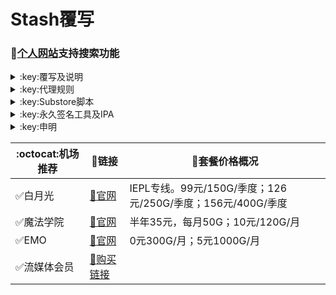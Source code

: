# Stash覆写
### 🔔[个人网站](https://yfamily.vercel.app)支持搜索功能
<details>
   <summary>:key:覆写及说明</summary>    
   
|:octocat:覆写|:link:链接|:pushpin:说明|
|--|--|--|
|:white_check_mark:去广告|[:link:链接地址](https://yfamily.vercel.app/stoverride/startingad.stoverride)|去广告
|:white_check_mark:去广告mix|[:link:链接地址](https://yfamily.vercel.app/stoverride/adultra.stoverride)|去广告mix
|:white_check_mark:去广告mix+|[:link:链接地址](https://yfamily.vercel.app/stoverride/adultraplus.stoverride)|去广告mix+
|:white_check_mark:accuweather解锁|[:link:链接地址](https://yfamily.vercel.app/stoverride/accu.stoverride)|天气app
|:white_check_mark:alarmy|[:link:链接地址](https://yfamily.vercel.app/stoverride/alarmy.stoverride)|使命闹钟
|:white_check_mark:aloha|[:link:链接地址](https://yfamily.vercel.app/stoverride/aloha.stoverride)|VPN隐私浏览器
|:white_check_mark:爱美剧|[:link:链接地址](https://yfamily.vercel.app/stoverride/amj.stoverride)|影视app 去广告+解锁部分会员功能
|:white_check_mark:Background Eraser|[:link:链接地址](https://yfamily.vercel.app/stoverride/aosoft.stoverride)|抠图app
|:white_check_mark:appraven|[:link:链接地址](https://yfamily.vercel.app/stoverride/appraven.stoverride)|应用市场
|:white_check_mark:audiomack|[:link:链接地址](https://yfamily.vercel.app/stoverride/audiomack.stoverride)|音乐相关app
|:white_check_mark:b612相机|[:link:链接地址](https://yfamily.vercel.app/stoverride/b612.stoverride)|相机编辑app
|:white_check_mark:百度云倍速|[:link:链接地址](https://yfamily.vercel.app/stoverride/baiducloud.stoverride)|百度云倍率播放
|:white_check_mark:白描|[:link:链接地址](https://yfamily.vercel.app/stoverride/baimiao.stoverride)|OCR扫描app
|:white_check_mark:bazaart|[:link:链接地址](https://yfamily.vercel.app/stoverride/bazaart.stoverride)|照片编辑
|:white_check_mark:布丁锁屏|[:link:链接地址](https://yfamily.vercel.app/stoverride/bdsp.stoverride)|桌面美化类
|:white_check_mark:bedtime fan|[:link:链接地址](https://yfamily.vercel.app/stoverride/bedtime-fan.stoverride)|助眠app
|:white_check_mark:bilibili HD|[:link:链接地址](https://yfamily.vercel.app/stoverride/bili.stoverride)|哔哩高清解锁
|:white_check_mark:bilibili NoAD|[:link:链接地址](https://yfamily.vercel.app/stoverride/biliad.stoverride)|bilibili去广告
|:white_check_mark:波点音乐|[:link:链接地址](https://yfamily.vercel.app/stoverride/Bodian.stoverride)|波点音乐去广告
|:white_check_mark:BOOM|[:link:链接地址](https://yfamily.vercel.app/stoverride/boom.stoverride)|音乐均衡器
|:white_check_mark:boxjs|[:link:链接地址](https://yfamily.vercel.app/stoverride/boxjs.stoverride)|含签到脚本
|:white_check_mark:财新文章解锁|[:link:链接地址](https://yfamily.vercel.app/stoverride/caixin.stoverride)|财新会员
|:white_check_mark:彩云天气|[:link:链接地址](https://yfamily.vercel.app/stoverride/caiyun.stoverride)|彩云天气SVIP
|:white_check_mark:计算器HD|[:link:链接地址](https://yfamily.vercel.app/stoverride/calculator.stoverride)|计算器HD会员
|:white_check_mark:扫描全能王|[:link:链接地址](https://yfamily.vercel.app/stoverride/camscanner.stoverride)|扫描全能王会员
|:white_check_mark:克拉壁纸|[:link:链接地址](https://yfamily.vercel.app/stoverride/clarity.stoverride)|桌面美化类
|:white_check_mark:colorwidgets|[:link:链接地址](https://yfamily.vercel.app/stoverride/colorwidgets.stoverride)|桌面小组件
|:white_check_mark:dailyyoga|[:link:链接地址](https://yfamily.vercel.app/stoverride/dailyyoga.stoverride)|每日瑜伽
|:white_check_mark:大蓝鲸|[:link:链接地址](https://yfamily.vercel.app/stoverride/dalanjing.stoverride)|视听互动
|:white_check_mark:darkroom|[:link:链接地址](https://yfamily.vercel.app/stoverride/darkroom.stoverride)|照片编辑
|:white_check_mark:读书笔记|[:link:链接地址](https://yfamily.vercel.app/stoverride/dsbj.stoverride)|笔记类
|:white_check_mark:第一弹|[:link:链接地址](https://yfamily.vercel.app/stoverride/dyd.stoverride)|二次元游戏综合社区
|:white_check_mark:儿哥点点|[:link:链接地址](https://yfamily.vercel.app/stoverride/egdd.stoverride)|幼儿类
|:white_check_mark:ellabook|[:link:链接地址](https://yfamily.vercel.app/stoverride/ellabook.stoverride)|幼儿类
|:white_check_mark:emby|[:link:链接地址](https://yfamily.vercel.app/stoverride/emby.stoverride)|Emby解锁
|:white_check_mark:emmo|[:link:链接地址](https://yfamily.vercel.app/stoverride/emmo.stoverride)|笔记类
|:white_check_mark:fabulous|[:link:链接地址](https://yfamily.vercel.app/stoverride/fabulous.stoverride)|健康类
|:white_check_mark:番茄小说|[:link:链接地址](https://yfamily.vercel.app/stoverride/fanqie.stoverride)|番茄小说去广告
|:white_check_mark:fantastical|[:link:链接地址](https://yfamily.vercel.app/stoverride/fantastical.stoverride)|日历类
|:white_check_mark:fimo|[:link:链接地址](https://yfamily.vercel.app/stoverride/fimo.stoverride)|相机类
|:white_check_mark:ft中文网|[:link:链接地址](https://yfamily.vercel.app/stoverride/ft.stoverride)|财经类
|:white_check_mark:grammarly|[:link:链接地址](https://yfamily.vercel.app/stoverride/grammarly.stoverride)|外语类
|:white_check_mark:grow|[:link:链接地址](https://yfamily.vercel.app/stoverride/grow.stoverride)|健康类
|:white_check_mark:烘焙小屋|[:link:链接地址](https://yfamily.vercel.app/stoverride/hbxw.stoverride)|食谱类
|:white_check_mark:京东历史价格|[:link:链接地址](https://yfamily.vercel.app/stoverride/HistoryPrice.stoverride)|展开商品名查看历史价格
|:white_check_mark:海豚记账本|[:link:链接地址](https://yfamily.vercel.app/stoverride/htjzb.stoverride)|账目类
|:white_check_mark:hyperweb|[:link:链接地址](https://yfamily.vercel.app/stoverride/hyperweb.stoverride)|多合一浏览器扩展
|:white_check_mark:ilovepdf|[:link:链接地址](https://yfamily.vercel.app/stoverride/ilovepdf.stoverride)|PDF编辑
|:white_check_mark:imuseum|[:link:链接地址](https://yfamily.vercel.app/stoverride/imuseum.stoverride)|艺术类
|:white_check_mark:invideo|[:link:链接地址](https://yfamily.vercel.app/stoverride/invideo.stoverride)|视频编辑
|:white_check_mark:jibjab|[:link:链接地址](https://yfamily.vercel.app/stoverride/jibjab.stoverride)|图片恶搞
|:white_check_mark:句读|[:link:链接地址](https://yfamily.vercel.app/stoverride/judou.stoverride)|文学类
|:white_check_mark:kika|[:link:链接地址](https://yfamily.vercel.app/stoverride/kika.stoverride)|输入法
|:white_check_mark:酷我音乐|[:link:链接地址](https://yfamily.vercel.app/stoverride/kuwo-unlock.stoverride)|酷我音乐解锁
|:white_check_mark:lightroom|[:link:链接地址](https://yfamily.vercel.app/stoverride/lightroom.stoverride)|照片编辑
|:white_check_mark:流利说·阅读|[:link:链接地址](https://yfamily.vercel.app/stoverride/lls.stoverride)|外语类
|:white_check_mark:螺蛳大语文|[:link:链接地址](https://yfamily.vercel.app/stoverride/lsdyw.stoverride)|学习类
|:white_check_mark:免耽漫画|[:link:链接地址](https://yfamily.vercel.app/stoverride/mdmanhua.stoverride)|漫画类
|:white_check_mark:美篇|[:link:链接地址](https://yfamily.vercel.app/stoverride/meipian.stoverride)|交友类
|:white_check_mark:meistertask|[:link:链接地址](https://yfamily.vercel.app/stoverride/meistertask.stoverride)|任务管理
|:white_check_mark:美图秀秀|[:link:链接地址](https://yfamily.vercel.app/stoverride/meituxx.stoverride)|美图秀秀解锁会员
|:white_check_mark:漫画台|[:link:链接地址](https://yfamily.vercel.app/stoverride/mht.stoverride)|小程序解锁
|:white_check_mark:mix-camera|[:link:链接地址](https://yfamily.vercel.app/stoverride/mix-camera.stoverride)|相机类
|:white_check_mark:马卡龙玩图|[:link:链接地址](https://yfamily.vercel.app/stoverride/mklwt.stoverride)|照片编辑
|:white_check_mark:mojo|[:link:链接地址](https://yfamily.vercel.app/stoverride/mojo.stoverride)|创意模板
|:white_check_mark:molycam|[:link:链接地址](https://yfamily.vercel.app/stoverride/molycam.stoverride)|相机类
|:white_check_mark:musixmatch|[:link:链接地址](https://yfamily.vercel.app/stoverride/musixmatch.stoverride)|音乐类
|:white_check_mark:myfitnesspal|[:link:链接地址](https://yfamily.vercel.app/stoverride/myfitnesspal.stoverride)|健康类
|:white_check_mark:myplate|[:link:链接地址](https://yfamily.vercel.app/stoverride/myplate.stoverride)|健康类
|:white_check_mark:netflix_rating|[:link:链接地址](https://yfamily.vercel.app/stoverride/netflix_rating.stoverride)|奈飞显示豆瓣评分
|:white_check_mark:nicegram|[:link:链接地址](https://yfamily.vercel.app/stoverride/nicegram.stoverride)|nicegram会员解锁
|:white_check_mark:notability|[:link:链接地址](https://yfamily.vercel.app/stoverride/notability.stoverride)|笔记类
|:white_check_mark:Now冥想|[:link:链接地址](https://yfamily.vercel.app/stoverride/now.stoverride)|助眠app
|:white_check_mark:奶由壁纸|[:link:链接地址](https://yfamily.vercel.app/stoverride/nybz.stoverride)|桌面美化类
|:white_check_mark:oldroll|[:link:链接地址](https://yfamily.vercel.app/stoverride/oldroll.stoverride)|相机类
|:white_check_mark:peak|[:link:链接地址](https://yfamily.vercel.app/stoverride/peak.stoverride)|益智类
|:white_check_mark:配音秀|[:link:链接地址](https://yfamily.vercel.app/stoverride/peiyinxiu.stoverride)|配音
|:white_check_mark:photomath|[:link:链接地址](https://yfamily.vercel.app/stoverride/photomath.stoverride)|学习类
|:white_check_mark:photoshop Express|[:link:链接地址](https://yfamily.vercel.app/stoverride/photoshop.stoverride)|PS
|:white_check_mark:piccollage|[:link:链接地址](https://yfamily.vercel.app/stoverride/piccollage.stoverride)|照片编辑
|:white_check_mark:picsart|[:link:链接地址](https://yfamily.vercel.app/stoverride/picsart.stoverride)|照片编辑
|:white_check_mark:pillow|[:link:链接地址](https://yfamily.vercel.app/stoverride/pillow.stoverride)|健康类
|:white_check_mark:pixelcut|[:link:链接地址](https://yfamily.vercel.app/stoverride/pixelcut.stoverride)|照片编辑
|:white_check_mark:pocket lists|[:link:链接地址](https://yfamily.vercel.app/stoverride/pocketlists.stoverride)|口袋清单
|:white_check_mark:polarr|[:link:链接地址](https://yfamily.vercel.app/stoverride/polarr.stoverride)|照片编辑
|:white_check_mark:皮皮虾|[:link:链接地址](https://yfamily.vercel.app/stoverride/ppx.stoverride)|皮皮虾去广告
|:white_check_mark:起伏|[:link:链接地址](https://yfamily.vercel.app/stoverride/qifu.stoverride)|助眠app
|:white_check_mark:七猫小说|[:link:链接地址](https://yfamily.vercel.app/stoverride/qmxs.stoverride)|七猫小说解锁
|:white_check_mark:多重搜索|[:link:链接地址](https://yfamily.vercel.app/stoverride/multisearch.stoverride)|使用方法见模块说明
|:white_check_mark:人人视频|[:link:链接地址](https://yfamily.vercel.app/stoverride/rrsp.stoverride)|人人视频/多多视频去广告
|:white_check_mark:时光手账|[:link:链接地址](https://yfamily.vercel.app/stoverride/sgsz.stoverride)|笔记类
|:white_check_mark:shadowlinkVPN|[:link:链接地址](https://yfamily.vercel.app/stoverride/shadowlinkVPN.stoverride)|解锁VIP节点
|:white_check_mark:smallpdf|[:link:链接地址](https://yfamily.vercel.app/stoverride/smallpdf.stoverride)|PDF编辑
|:white_check_mark:石墨文档|[:link:链接地址](https://yfamily.vercel.app/stoverride/smwd.stoverride)|石墨文档解锁
|:white_check_mark:少年得到|[:link:链接地址](https://yfamily.vercel.app/stoverride/sndd.stoverride)|少年得到解锁
|:white_check_mark:soundcloud|[:link:链接地址](https://yfamily.vercel.app/stoverride/soundcloud.stoverride)|解锁soundcloud Go+
|:white_check_mark:spotify|[:link:链接地址](https://yfamily.vercel.app/stoverride/spotifyVIP.stoverride)|spotify 部分解锁 不能设置超高音质
|:white_check_mark:去开屏广告|[:link:链接地址](https://yfamily.vercel.app/stoverride/startingad.stoverride)|去开屏广告
|:white_check_mark:substore|[:link:链接地址](https://yfamily.vercel.app/stoverride/substore.stoverride)|订阅节点过滤/整合/修改/同步
|:white_check_mark:symbolab|[:link:链接地址](https://yfamily.vercel.app/stoverride/symbolab.stoverride)|数学解答
|:white_check_mark:tangerine|[:link:链接地址](https://yfamily.vercel.app/stoverride/tangerine.stoverride)|银行类
|:white_check_mark:tenpercent|[:link:链接地址](https://yfamily.vercel.app/stoverride/tenpercent.stoverride)|健康类
|:white_check_mark:迅雷|[:link:链接地址](https://yfamily.vercel.app/stoverride/thunder.stoverride)|迅雷会员
|:white_check_mark:tok cam|[:link:链接地址](https://yfamily.vercel.app/stoverride/tokcam.stoverride)|相机类
|:white_check_mark:图图记账|[:link:链接地址](https://yfamily.vercel.app/stoverride/tutu.stoverride)|账目类
|:white_check_mark:vista看天下|[:link:链接地址](https://yfamily.vercel.app/stoverride/vista.stoverride)|vista看天下会员
|:white_check_mark:vsco|[:link:链接地址](https://yfamily.vercel.app/stoverride/vsco.stoverride)|照片编辑
|:white_check_mark:wallcraft|[:link:链接地址](https://yfamily.vercel.app/stoverride/wallcraft.stoverride)|桌面美化类
|:white_check_mark:豌豆清单|[:link:链接地址](https://yfamily.vercel.app/stoverride/wdqd.stoverride)|清单类
|:white_check_mark:微信公众号去广告|[:link:链接地址](https://yfamily.vercel.app/stoverride/wechatad.stoverride)|微信公众号去广告
|:white_check_mark:微博去广告|[:link:链接地址](https://yfamily.vercel.app/stoverride/weiboad.stoverride)|微博去广告
|:white_check_mark:workout for women|[:link:链接地址](https://yfamily.vercel.app/stoverride/wfw.stoverride)|健康类
|:white_check_mark:widgetsmith|[:link:链接地址](https://yfamily.vercel.app/stoverride/widgetsmith.stoverride)|小组件
|:white_check_mark:万能变声器|[:link:链接地址](https://yfamily.vercel.app/stoverride/wnbsq.stoverride)|万能变声器
|:white_check_mark:网易蜗牛读书|[:link:链接地址](https://yfamily.vercel.app/stoverride/wnds.stoverride)|蜗牛读书解锁
|:white_check_mark:WPS|[:link:链接地址](https://yfamily.vercel.app/stoverride/WPS.stoverride)|wps解锁会员
|:white_check_mark:西窗烛|[:link:链接地址](https://yfamily.vercel.app/stoverride/xcz.stoverride)|西窗烛解锁
|:white_check_mark:小影|[:link:链接地址](https://yfamily.vercel.app/stoverride/xiaoying.stoverride)|小影解锁
|:white_check_mark:香蕉视频|[:link:链接地址](https://yfamily.vercel.app/stoverride/xjsp.stoverride)|不知道
|:white_check_mark:xmind思维导图|[:link:链接地址](https://yfamily.vercel.app/stoverride/xmind.stoverride)|xmind思维导图解锁
|:white_check_mark:喜马拉雅去广告|[:link:链接地址](https://yfamily.vercel.app/stoverride/xmlyad.stoverride)|喜马拉雅去广告
|:white_check_mark:小习惯|[:link:链接地址](https://yfamily.vercel.app/stoverride/xxg.stoverride)|自律类
|:white_check_mark:新语听书|[:link:链接地址](https://yfamily.vercel.app/stoverride/xyts.stoverride)|阅读类
|:white_check_mark:有道云笔记|[:link:链接地址](https://yfamily.vercel.app/stoverride/ydybj.stoverride)|有道云笔记解锁
|:white_check_mark:亦飞GIF|[:link:链接地址](https://yfamily.vercel.app/stoverride/yifeigif.stoverride)|照片编辑
|:white_check_mark:一甜相机|[:link:链接地址](https://yfamily.vercel.app/stoverride/yitian.stoverride)|一甜相机解锁
|:white_check_mark:一言|[:link:链接地址](https://yfamily.vercel.app/stoverride/yiyan.stoverride)|一言解锁
|:white_check_mark:云听|[:link:链接地址](https://yfamily.vercel.app/stoverride/yunting.stoverride)|云听解锁
|:white_check_mark:语文趣配音|[:link:链接地址](https://yfamily.vercel.app/stoverride/ywqpy.stoverride)|配音类
|:white_check_mark:斑马海报|[:link:链接地址](https://yfamily.vercel.app/stoverride/zebra.stoverride)|设计类
|:white_check_mark:知乎去广告|[:link:链接地址](https://yfamily.vercel.app/stoverride/ZhihuBlock.stoverride)|知乎去广告
|:white_check_mark:知乎优化|[:link:链接地址](https://yfamily.vercel.app/stoverride/ZhihuOpt.stoverride)|知乎优化
|:white_check_mark:纸条|[:link:链接地址](https://yfamily.vercel.app/stoverride/zhitiao.stoverride)|作文素材
|:white_check_mark:指尖时光|[:link:链接地址](https://yfamily.vercel.app/stoverride/zjsg.stoverride)|日程管理
|:white_check_mark:知音漫客|[:link:链接地址](https://yfamily.vercel.app/stoverride/zymk.stoverride)|知音漫客解锁
|:white_check_mark:Spotify歌词翻译|[:link:链接地址](https://yfamily.vercel.app/stoverride/spotify_lyric.stoverride)|需申请百度翻译API 教程在模块内
|:white_check_mark:NFC门禁卡公交卡|[:link:链接地址](https://yfamily.vercel.app/stoverride/nfc.stoverride)|NFC功能类
|:white_check_mark:搜图神器|[:link:链接地址](https://yfamily.vercel.app/stoverride/stsq.stoverride)|解锁VIP功能
|:white_check_mark:彩云天气通知任务|[:link:链接地址](https://yfamily.vercel.app/stoverride/caiyun_cron.stoverride)|天气通知，需搭配BOXJS使用
|:white_check_mark:Calm解锁|[:link:链接地址](https://yfamily.vercel.app/stoverride/calm.stoverride)|健康类
|:white_check_mark:HTTPS抓包|[:link:链接地址](https://yfamily.vercel.app/stoverride/https.stoverride)|抓包工具
|:white_check_mark:SSA丝社|[:link:链接地址](https://yfamily.vercel.app/stoverride/ssa.stoverride)|不知道
|:white_check_mark:小小优趣|[:link:链接地址](https://yfamily.vercel.app/stoverride/xxyq.stoverride)|儿童类
|:white_check_mark:幻影相册|[:link:链接地址](https://yfamily.vercel.app/stoverride/hyxc.stoverride)|照片编辑
|:white_check_mark:精塾国学|[:link:链接地址](https://yfamily.vercel.app/stoverride/jsgx.stoverride)|学习类
|:white_check_mark:PrettyUp|[:link:链接地址](https://yfamily.vercel.app/stoverride/prettyup.stoverride)|视频美化
|:white_check_mark:微博lite去广告|[:link:链接地址](https://yfamily.vercel.app/stoverride/weibolitead.stoverride)|微博轻享版去广告
|:white_check_mark:BILI自动地区|[:link:链接地址](https://yfamily.vercel.app/stoverride/bili-region.stoverride)|bili自动地区
|:white_check_mark:CUBOX|[:link:链接地址](https://yfamily.vercel.app/stoverride/cubox.stoverride)|文件收集整理
|:white_check_mark:pandora|[:link:链接地址](https://yfamily.vercel.app/stoverride/pandora.stoverride)|订阅管理
|:white_check_mark:微信阅读积分兑换|[:link:链接地址](https://yfamily.vercel.app/stoverride/wechatread.stoverride)|请查阅脚本内教程
|:white_check_mark:来音智能陪练|[:link:链接地址](https://yfamily.vercel.app/stoverride/ly.stoverride)|音乐训练
|:white_check_mark:熊掌记|[:link:链接地址](https://yfamily.vercel.app/stoverride/xzj.stoverride)|笔记类
|:white_check_mark:如期|[:link:链接地址](https://yfamily.vercel.app/stoverride/rq.stoverride)|扫码
|:white_check_mark:CEO周课|[:link:链接地址](https://yfamily.vercel.app/stoverride/ceo.stoverride)|CEO周课
|:white_check_mark:Fileball|[:link:链接地址](https://yfamily.vercel.app/stoverride/fileball.stoverride)|文件管理
|:white_check_mark:1blocker|[:link:链接地址](https://yfamily.vercel.app/stoverride/1blocker.stoverride)|浏览器广告屏蔽
|:white_check_mark:AI换脸秀|[:link:链接地址](https://yfamily.vercel.app/stoverride/ai.stoverride)|换脸app
|:white_check_mark:proknockout|[:link:链接地址](https://yfamily.vercel.app/stoverride/proknockout.stoverride)|P图
|:white_check_mark:青柠海报|[:link:链接地址](https://yfamily.vercel.app/stoverride/qnhb.stoverride)|海报设计
|:white_check_mark:Faintv|[:link:链接地址](https://yfamily.vercel.app/stoverride/faintv.stoverride)|视频类
|:white_check_mark:微信听书|[:link:链接地址](https://yfamily.vercel.app/stoverride/wxts.stoverride)|听书
|:white_check_mark:人民日报去广告|[:link:链接地址](https://yfamily.vercel.app/stoverride/rmrb.stoverride)|人民日报
|:white_check_mark:爱企查|[:link:链接地址](https://yfamily.vercel.app/stoverride/aqc.stoverride)|爱企查
|:white_check_mark:微信读书免费卡解锁|[:link:链接地址](https://yfamily.vercel.app/stoverride/wxds.stoverride)|阅读类
|:white_check_mark:chic|[:link:链接地址](https://yfamily.vercel.app/stoverride/chic.stoverride)|相机类
|:white_check_mark:有道词典|[:link:链接地址](https://yfamily.vercel.app/stoverride/ydcd.stoverride)|翻译类
|:white_check_mark:一路听天下|[:link:链接地址](https://yfamily.vercel.app/stoverride/ylttx.stoverride)|一路听天下
|:white_check_mark:网速测试大师|[:link:链接地址](https://yfamily.vercel.app/stoverride/wscsds.stoverride)|测速
|:white_check_mark:网速管家|[:link:链接地址](https://yfamily.vercel.app/stoverride/wsgj.stoverride)|测速
|:white_check_mark:EFEKT美易|[:link:链接地址](https://yfamily.vercel.app/stoverride/efekt.stoverride)|视频特效
|:white_check_mark:WPS稻壳会员|[:link:链接地址](https://yfamily.vercel.app/stoverride/doc.stoverride)|文档编辑
|:white_check_mark:米克锁屏|[:link:链接地址](https://yfamily.vercel.app/stoverride/mksp.stoverride)|桌面美化
|:white_check_mark:阿布睡前故事|[:link:链接地址](https://yfamily.vercel.app/stoverride/absqgs.stoverride)|儿童类
|:white_check_mark:collart|[:link:链接地址](https://yfamily.vercel.app/stoverride/collart.stoverride)|照片编辑
|:white_check_mark:博商小麦|[:link:链接地址](https://yfamily.vercel.app/stoverride/bsxm.stoverride)|学习类
|:white_check_mark:MEMRISE|[:link:链接地址](https://yfamily.vercel.app/stoverride/memrise.stoverride)|外语学习
|:white_check_mark:堆糖|[:link:链接地址](https://yfamily.vercel.app/stoverride/duitang.stoverride)|桌面美化
|:white_check_mark:Flomo|[:link:链接地址](https://yfamily.vercel.app/stoverride/flomo.stoverride)|笔记类
|:white_check_mark:APTV|[:link:链接地址](https://yfamily.vercel.app/stoverride/aptv.stoverride)|文件存储
|:white_check_mark:香哈菜谱大全|[:link:链接地址](https://yfamily.vercel.app/stoverride/cp.stoverride)|菜谱
|:white_check_mark:长相思|[:link:链接地址](https://yfamily.vercel.app/stoverride/cxs.stoverride)|学习类
|:white_check_mark:电子请柬制作|[:link:链接地址](https://yfamily.vercel.app/stoverride/dzqj.stoverride)|设计类
|:white_check_mark:黄油相机|[:link:链接地址](https://yfamily.vercel.app/stoverride/hyxj.stoverride)|相机类
|:white_check_mark:Lingokids|[:link:链接地址](https://yfamily.vercel.app/stoverride/lingokids.stoverride)|幼儿学习类
|:white_check_mark:百度文库|[:link:链接地址](https://yfamily.vercel.app/stoverride/bdwk.stoverride)|阅读权限解锁
|:white_check_mark:Craft|[:link:链接地址](https://yfamily.vercel.app/stoverride/craft.stoverride)|文档类
|:white_check_mark:Panda小组件|[:link:链接地址](https://yfamily.vercel.app/stoverride/panda.stoverride)|桌面美化
|:white_check_mark:Keep|[:link:链接地址](https://yfamily.vercel.app/stoverride/keep.stoverride)|健身类
|:white_check_mark:Documents|[:link:链接地址](https://yfamily.vercel.app/stoverride/documents.stoverride)|文件管理
|:white_check_mark:Planny|[:link:链接地址](https://yfamily.vercel.app/stoverride/planny.stoverride)|任务计划
|:white_check_mark:Ego Reader|[:link:链接地址](https://yfamily.vercel.app/stoverride/ego.stoverride)|RSS阅读器
|:white_check_mark:极速扫描仪|[:link:链接地址](https://yfamily.vercel.app/stoverride/jssmy.stoverride)|扫描
|:white_check_mark:指尖笔记|[:link:链接地址](https://yfamily.vercel.app/stoverride/zjbj.stoverride)|笔记
|:white_check_mark:钱迹|[:link:链接地址](https://yfamily.vercel.app/stoverride/qj.stoverride)|记账
|:white_check_mark:Agenda|[:link:链接地址](https://yfamily.vercel.app/stoverride/agenda.stoverride)|笔记
|:white_check_mark:即刻运动|[:link:链接地址](https://yfamily.vercel.app/stoverride/agenda.stoverride)|健身类
|:white_check_mark:Day One|[:link:链接地址](https://yfamily.vercel.app/stoverride/dayone.stoverride)|日记类
|:white_check_mark:Usage|[:link:链接地址](https://yfamily.vercel.app/stoverride/usage.stoverride)|小组件
|:white_check_mark:谜底时钟|[:link:链接地址](https://yfamily.vercel.app/stoverride/mdsz.stoverride)|日历小组件
|:white_check_mark:MoneyThings|[:link:链接地址](https://yfamily.vercel.app/stoverride/moneythings.stoverride)|钱包类
|:white_check_mark:手机扫描仪|[:link:链接地址](https://yfamily.vercel.app/stoverride/sjsmy.stoverride)|扫描
|:white_check_mark:Sorted|[:link:链接地址](https://yfamily.vercel.app/stoverride/sorted.stoverride)|日历
|:white_check_mark:尽简衣橱|[:link:链接地址](https://yfamily.vercel.app/stoverride/jjyc.stoverride)|衣橱管理
|:white_check_mark:看理想|[:link:链接地址](https://yfamily.vercel.app/stoverride/klx.stoverride)|媒体类
|:white_check_mark:目标地图|[:link:链接地址](https://yfamily.vercel.app/stoverride/mbdt.stoverride)|任务管理类
|:white_check_mark:拼图酱|[:link:链接地址](https://yfamily.vercel.app/stoverride/ptj.stoverride)|图片编辑
|:white_check_mark:向日葵阅读|[:link:链接地址](https://yfamily.vercel.app/stoverride/xrk.stoverride)|阅读类
|:white_check_mark:卡片日记|[:link:链接地址](https://yfamily.vercel.app/stoverride/kprj.stoverride)|日记类
|:white_check_mark:莉景天气|[:link:链接地址](https://yfamily.vercel.app/stoverride/ljtq.stoverride)|天气类
|:white_check_mark:Motivation|[:link:链接地址](https://yfamily.vercel.app/stoverride/motivation.stoverride)|组件类
|:white_check_mark:PDF Viewer|[:link:链接地址](https://yfamily.vercel.app/stoverride/pdfviewer.stoverride)|文档编辑
|:white_check_mark:Percento|[:link:链接地址](https://yfamily.vercel.app/stoverride/percento.stoverride)|账目管理
|:white_check_mark:Pixelance|[:link:链接地址](https://yfamily.vercel.app/stoverride/pixelance.stoverride)|图片编辑
|:white_check_mark:Retake|[:link:链接地址](https://yfamily.vercel.app/stoverride/retake.stoverride)|照片修复
|:white_check_mark:色采|[:link:链接地址](https://yfamily.vercel.app/stoverride/sc.stoverride)|图片编辑
|:white_check_mark:闪萌表情|[:link:链接地址](https://yfamily.vercel.app/stoverride/smbq.stoverride)|表情类
|:white_check_mark:音频剪辑|[:link:链接地址](https://yfamily.vercel.app/stoverride/ypjj.stoverride)|音频剪辑
|:white_check_mark:Varlens|[:link:链接地址](https://yfamily.vercel.app/stoverride/varlens.stoverride)|相机类
|:white_check_mark:一木记账|[:link:链接地址](https://yfamily.vercel.app/stoverride/ymjz.stoverride)|记账类
|:white_check_mark:Drafts|[:link:链接地址](https://yfamily.vercel.app/stoverride/drafts.stoverride)|文档编辑类
|:white_check_mark:叮叮水印相机|[:link:链接地址](https://yfamily.vercel.app/stoverride/ddsyxj.stoverride)|相机类
|:white_check_mark:Emote|[:link:链接地址](https://yfamily.vercel.app/stoverride/emote.stoverride)|表情类
|:white_check_mark:灵敢足迹|[:link:链接地址](https://yfamily.vercel.app/stoverride/lgzj.stoverride)|旅行类
|:white_check_mark:7分钟HIIT运动|[:link:链接地址](https://yfamily.vercel.app/stoverride/seven.stoverride)|健康类
|:white_check_mark:私密相册管家|[:link:链接地址](https://yfamily.vercel.app/stoverride/smxcgj.stoverride)|相册
|:white_check_mark:FitnessView|[:link:链接地址](https://yfamily.vercel.app/stoverride/fnv.stoverride)|健康类
|:white_check_mark:TODO清单|[:link:链接地址](https://yfamily.vercel.app/stoverride/todo.stoverride)|计划任务类
|:white_check_mark:淘票票评分|[:link:链接地址](https://yfamily.vercel.app/stoverride/tpp.stoverride)|支付宝内淘票票评分
|:white_check_mark:天天豆|[:link:链接地址](https://yfamily.vercel.app/stoverride/ttd.stoverride)|日记类
|:white_check_mark:咖映|[:link:链接地址](https://yfamily.vercel.app/stoverride/ky.stoverride)|直播类
|:white_check_mark:VCUS|[:link:链接地址](https://yfamily.vercel.app/stoverride/vcus.stoverride)|视频编辑
|:white_check_mark:傲软PDF编辑|[:link:链接地址](https://yfamily.vercel.app/stoverride/arpdfbj.stoverride)|PDF编辑
|:white_check_mark:傲软投屏|[:link:链接地址](https://yfamily.vercel.app/stoverride/artp.stoverride)|投屏
|:white_check_mark:幻休|[:link:链接地址](https://yfamily.vercel.app/stoverride/hx.stoverride)|助眠APP
|:white_check_mark:绘影字幕|[:link:链接地址](https://yfamily.vercel.app/stoverride/hyzm.stoverride)|字幕app
|:white_check_mark:汇中考|[:link:链接地址](https://yfamily.vercel.app/stoverride/hzk.stoverride)|学习类
|:white_check_mark:iScreen|[:link:链接地址](https://yfamily.vercel.app/stoverride/iscreen.stoverride)|桌面美化类
|:white_check_mark:小组件盒子|[:link:链接地址](https://yfamily.vercel.app/stoverride/xzjhz.stoverride)|桌面美化类
|:white_check_mark:佐糖|[:link:链接地址](https://yfamily.vercel.app/stoverride/zt.stoverride)|图片处理
|:white_check_mark:飞鱼计划|[:link:链接地址](https://yfamily.vercel.app/stoverride/fyjh.stoverride)|生活记录工具
|:white_check_mark:过期啦|[:link:链接地址](https://yfamily.vercel.app/stoverride/gql.stoverride)|保质期提醒
|:white_check_mark:乃糖小组件|[:link:链接地址](https://yfamily.vercel.app/stoverride/nt.stoverride)|桌面美化类
|:white_check_mark:一书一课|[:link:链接地址](https://yfamily.vercel.app/stoverride/ysyk.stoverride)|学习类
|:white_check_mark:充电助手|[:link:链接地址](https://yfamily.vercel.app/stoverride/cdzs.stoverride)|电池助手
|:white_check_mark:电视家|[:link:链接地址](https://yfamily.vercel.app/stoverride/dsj.stoverride)|视频媒体
|:white_check_mark:Endel|[:link:链接地址](https://yfamily.vercel.app/stoverride/endel.stoverride)|助眠类
|:white_check_mark:格至日记|[:link:链接地址](https://yfamily.vercel.app/stoverride/gzrj.stoverride)|日记类
|:white_check_mark:高德地图去广告|[:link:链接地址](https://yfamily.vercel.app/stoverride/gddt.stoverride)|地图
|:white_check_mark:好事发生|[:link:链接地址](https://yfamily.vercel.app/stoverride/hsfs.stoverride)|日记类
|:white_check_mark:简讯|[:link:链接地址](https://yfamily.vercel.app/stoverride/jianxun.stoverride)|阅读类
|:white_check_mark:可拍|[:link:链接地址](https://yfamily.vercel.app/stoverride/kepai.stoverride)|视频编辑
|:white_check_mark:Lifeviewer|[:link:链接地址](https://yfamily.vercel.app/stoverride/lifeviewer.stoverride)|视频编辑
|:white_check_mark:Relens|[:link:链接地址](https://yfamily.vercel.app/stoverride/relens.stoverride)|相机类
|:white_check_mark:Vivacut|[:link:链接地址](https://yfamily.vercel.app/stoverride/vivacut.stoverride)|视频编辑
|:white_check_mark:Watchout|[:link:链接地址](https://yfamily.vercel.app/stoverride/watchout.stoverride)|桌面美化
|:white_check_mark:无痕去水印|[:link:链接地址](https://yfamily.vercel.app/stoverride/whqsy.stoverride)|图片编辑
|:white_check_mark:一键换脸|[:link:链接地址](https://yfamily.vercel.app/stoverride/yjhl.stoverride)|图片编辑
|:white_check_mark:Styleart|[:link:链接地址](https://yfamily.vercel.app/stoverride/styleart.stoverride)|图片编辑
|:white_check_mark:7动|[:link:链接地址](https://yfamily.vercel.app/stoverride/7dong.stoverride)|健身类
|:white_check_mark:生活指数定时提醒|[:link:链接地址](https://yfamily.vercel.app/stoverride/lifeindex.stoverride)|生活提醒
|:white_check_mark:油价提醒|[:link:链接地址](https://yfamily.vercel.app/stoverride/oil.stoverride)|油价提醒
|:white_check_mark:海报工厂|[:link:链接地址](https://yfamily.vercel.app/stoverride/hbgc.stoverride)|图片编辑
|:white_check_mark:我的番茄|[:link:链接地址](https://yfamily.vercel.app/stoverride/wdfq.stoverride)|时间管理
|:white_check_mark:FoMz|[:link:链接地址](https://yfamily.vercel.app/stoverride/fomz.stoverride)|相机类
|:white_check_mark:日杂相机|[:link:链接地址](https://yfamily.vercel.app/stoverride/rzxj.stoverride)|相机类
|:white_check_mark:古诗词大全|[:link:链接地址](https://yfamily.vercel.app/stoverride/gscdq.stoverride)|学习类
|:white_check_mark:Mondly|[:link:链接地址](https://yfamily.vercel.app/stoverride/mondly.stoverride)|外语学习类
|:white_check_mark:猫头鹰文件|[:link:链接地址](https://yfamily.vercel.app/stoverride/mtywj.stoverride)|文件管理
|:white_check_mark:YouTube去广告|[:link:链接地址](https://yfamily.vercel.app/stoverride/YouTubeAd.stoverride)|画中画，后台播放
|:white_check_mark:汉堡儿童故事|[:link:链接地址](https://yfamily.vercel.app/stoverride/hbetgs.stoverride)|早教类
|:white_check_mark:iconKiller|[:link:链接地址](https://yfamily.vercel.app/stoverride/iconkiller.stoverride)|更改ios图标
|:white_check_mark:一寸证件照|[:link:链接地址](https://yfamily.vercel.app/stoverride/yczjz.stoverride)|证件照
|:white_check_mark:中华诗词库|[:link:链接地址](https://yfamily.vercel.app/stoverride/zhsck.stoverride)|学习类
|:white_check_mark:字体册|[:link:链接地址](https://yfamily.vercel.app/stoverride/ztc.stoverride)|系统美化
|:white_check_mark:配音|[:link:链接地址](https://yfamily.vercel.app/stoverride/peiyin.stoverride)|配音app
|:white_check_mark:AdGuard|[:link:链接地址](https://yfamily.vercel.app/stoverride/adguard.stoverride)|去广告app
|:white_check_mark:阿里云盘签到|[:link:链接地址](https://yfamily.vercel.app/stoverride/aliyun.stoverride)|阿里云盘签到


* 如无必要 请勿更新解锁app
</details>
<details>
  <summary>:key:代理规则</summary>  

|:octocat:规则|:link:链接|
|--|--|
|:white_check_mark:ASN-China|[:link:链接地址](https://yfamily.vercel.app/rule/ASN-CN-st.list)
|:white_check_mark:ASN-轻量|[:link:链接地址](https://yfamily.vercel.app/rule/ASN-lite-st.list)
|:white_check_mark:ChinaIPs|[:link:链接地址](https://yfamily.vercel.app/rule/IPs-CN-st.list)
|:white_check_mark:人工智能|[:link:链接地址](https://yfamily.vercel.app/rule/ai-st.list)
|:white_check_mark:去广告|[:link:链接地址](https://yfamily.vercel.app/rule/AdvertisingLite-st.list)
|:white_check_mark:Anti-AD|[:link:链接地址](https://yfamily.vercel.app/rule/AntiAD-st.list)
|:white_check_mark:微软服务|[:link:链接地址](https://yfamily.vercel.app/rule/Microsoft-st.list)
|:white_check_mark:苹果服务|[:link:链接地址](https://yfamily.vercel.app/rule/Apple-st.list)
|:white_check_mark:AppStore|[:link:链接地址](https://yfamily.vercel.app/rule/AppStore-st.list)
|:white_check_mark:Telegram|[:link:链接地址](https://yfamily.vercel.app/rule/Telegram-st.list)
|:white_check_mark:微博|[:link:链接地址](https://yfamily.vercel.app/rule/Weibo-st.list)
|:white_check_mark:微信|[:link:链接地址](https://yfamily.vercel.app/rule/WeChat-st.list)
|:white_check_mark:Twitter|[:link:链接地址](https://yfamily.vercel.app/rule/Twitter-st.list)
|:white_check_mark:Spotify|[:link:链接地址](https://yfamily.vercel.app/rule/Spotify-st.list)
|:white_check_mark:PayPal|[:link:链接地址](https://yfamily.vercel.app/rule/PayPal-st.list)
|:white_check_mark:FaceBook|[:link:链接地址](https://yfamily.vercel.app/rule/Facebook-st.list)
|:white_check_mark:Reddit|[:link:链接地址](https://yfamily.vercel.app/rule/Reddit-st.list)
|:white_check_mark:Discord|[:link:链接地址](https://yfamily.vercel.app/rule/Discord-st.list)
|:white_check_mark:YouTube|[:link:链接地址](https://yfamily.vercel.app/rule/YouTube-st.list)
|:white_check_mark:YouTubeMusic|[:link:链接地址](https://yfamily.vercel.app/rule/YouTubeMusic-st.list)
|:white_check_mark:Netflix|[:link:链接地址](https://yfamily.vercel.app/rule/Netflix-st.list)
|:white_check_mark:Disney|[:link:链接地址](https://yfamily.vercel.app/rule/Disney-st.list)
|:white_check_mark:BiliBili|[:link:链接地址](https://yfamily.vercel.app/rule/BiliBili-st.list)
|:white_check_mark:国内媒体|[:link:链接地址](https://yfamily.vercel.app/rule/ChinaMedia-st.list)
|:white_check_mark:国外媒体|[:link:链接地址](https://yfamily.vercel.app/rule/ProxyMedia-st.list)
|:white_check_mark:Google|[:link:链接地址](https://yfamily.vercel.app/rule/Google-st.list)
|:white_check_mark:OneDrive|[:link:链接地址](https://yfamily.vercel.app/rule/OneDrive-st.list)
|:white_check_mark:AppleMusic|[:link:链接地址](https://yfamily.vercel.app/rule/AppleMusic-st.list)
|:white_check_mark:Line|[:link:链接地址](https://yfamily.vercel.app/rule/Line-st.list)
|:white_check_mark:TikTok|[:link:链接地址](https://yfamily.vercel.app/rule/TikTok-st.list)
|:white_check_mark:Cloudflare|[:link:链接地址](https://yfamily.vercel.app/rule/Cloudflare-st.list)
|:white_check_mark:维基百科|[:link:链接地址](https://yfamily.vercel.app/rule/Wikipedia-st.list)
|:white_check_mark:BBC|[:link:链接地址](https://yfamily.vercel.app/rule/BBC-st.list)
|:white_check_mark:亚马逊|[:link:链接地址](https://yfamily.vercel.app/rule/Amazon-st.list)
|:white_check_mark:Instagram|[:link:链接地址](https://yfamily.vercel.app/rule/Instagram-st.list)
|:white_check_mark:Whatsapp|[:link:链接地址](https://yfamily.vercel.app/rule/Whatsapp-st.list)
|:white_check_mark:巴哈姆特|[:link:链接地址](https://yfamily.vercel.app/rule/Bahamut-st.list)
|:white_check_mark:HBO|[:link:链接地址](https://yfamily.vercel.app/rule/HBO-st.list)
|:white_check_mark:Fox|[:link:链接地址](https://yfamily.vercel.app/rule/Fox-st.list)
|:white_check_mark:Hulu|[:link:链接地址](https://yfamily.vercel.app/rule/Hulu-st.list)
|:white_check_mark:KKBOX|[:link:链接地址](https://yfamily.vercel.app/rule/KKBOX-st.list)
|:white_check_mark:TIDAL|[:link:链接地址](https://yfamily.vercel.app/rule/TIDAL-st.list)
|:white_check_mark:TVB|[:link:链接地址](https://yfamily.vercel.app/rule/TVB-st.list)
|:white_check_mark:Emby|[:link:链接地址](https://yfamily.vercel.app/rule/Emby-st.list)
|:white_check_mark:网易云音乐|[:link:链接地址](https://yfamily.vercel.app/rule/NetEaseMusic-st.list)
|:white_check_mark:GitHub|[:link:链接地址](https://yfamily.vercel.app/rule/GitHub-st.list)
|:white_check_mark:Dropbox|[:link:链接地址](https://yfamily.vercel.app/rule/Dropbox-st.list)
|:white_check_mark:Duckduckgo|[:link:链接地址](https://yfamily.vercel.app/rule/Duckduckgo-st.list)
|:white_check_mark:国外代理|[:link:链接地址](https://yfamily.vercel.app/rule/Proxy-st.list)
|:white_check_mark:国内直连|[:link:链接地址](https://yfamily.vercel.app/rule/China-st.list)




</details>




<details>
  <summary>:key:Substore脚本</summary>  
  
|:octocat:Sub-Store脚本|:link:链接|:pushpin:操作说明|
|--|--|--|
|:white_check_mark:脚本操作：重命名|[:link:链接地址](https://raw.githubusercontent.com/qwerzl/rename.js/main/rename.js#input=zh&output=zh&airport=你需要的机场名)|SubStore-订阅编辑-添加操作-脚本操作-粘贴链接（自行修改自己的机场名）
|:white_check_mark:脚本过滤：筛选80 443端口|[:link:链接地址](https://raw.githubusercontent.com/deezertidal/private/main/port-filter.js)|SubStore-订阅编辑-添加操作-脚本过滤-粘贴链接
|:white_check_mark:脚本过滤：筛选80,443，vmess,ws节点(免流节点)|[:link:链接地址](https://raw.githubusercontent.com/deezertidal/private/main/nodes-filter.js)|SubStore-订阅编辑-添加操作-脚本过滤-粘贴链接
|:white_check_mark:脚本操作：修改host混淆|[:link:链接地址](https://raw.githubusercontent.com/deezertidal/private/main/vmess-host.js)|SubStore-订阅编辑-添加操作-脚本操作-粘贴链接（自行修改参数）
</details>


<details>
  <summary>:key:永久签名工具及IPA</summary>  
  
|:octocat:签名工具|:link:链接|:pushpin:操作说明|
|--|--|--|
|:white_check_mark:TrollStore 永久签名|[:link:教程](https://github.com/deezertidal/shadowrocket-rules/blob/main/TrollStore.MD)|支持iOS14.0-15.4.1
|:white_check_mark:Youtube.ipa|[:link:链接地址](https://github.com/qnblackcat/uYouPlus/releases/download/v18.08.1-2.3.1/uYouPlus_18.08.1_2.3.1.ipa)|去广告 后台播放音乐 画中画
|:white_check_mark:微信双开.ipa|[:link:链接地址](https://github.com/zwf234/WeChat/releases)|双开
|:white_check_mark:Appstore++|[:link:链接地址](https://ipa.store/2886.html)|降级工具
|:white_check_mark:Tiktok.ipa|[:link:链接地址](https://drive.google.com/file/d/1XMbpcMiv2yYEw6ApYG8sCL9oGNbPpcJ5/view?usp=drivesdk)|内置换区功能
|:white_check_mark:No homebar|[:link:链接地址](https://appdb.to/app/cydia/1900001061)|隐藏屏幕底部横条
|:white_check_mark:Trollspeed.ipa|[:link:链接地址](https://drive.google.com/file/d/17HIcHpiclJnFi_pAVpc71rTsDAL3JKCn/view)|显示网速
|:white_check_mark:其他.ipa|[:link:链接地址](https://appdb.to/search/?type=cydia)，[:link:链接地址](https://ipa.store)|

</details>





 <details>
  <summary>:key:申明</summary>
:warning:免责声明：

* 本项目涉及的任何解锁和解密分析脚本仅用于资源共享和学习研究，不能保证其合法性，准确性，完整性和有效性，请根据情况自行判断.

* 间接使用脚本的任何用户，包括但不限于建立VPS或在某些行为违反国家/地区法律或相关法规的情况下进行传播, 本项目对于由此引起的任何隐私泄漏或其他后果概不负责.

* 请勿将Script项目的任何内容用于商业或非法目的，否则后果自负.

* 如果任何单位或个人认为该项目的脚本可能涉嫌侵犯其权利，则应及时通知并提供身份证明，所有权证明，我们将在收到认证文件后删除相关脚本.

* 对任何脚本问题概不负责，包括但不限于由任何脚本错误导致的任何损失或损害.

* 您必须在下载后的24小时内从计算机或手机中完全删除以上内容.

* 任何以任何方式查看此项目的人或直接或间接使用该Script项目的任何脚本的使用者都应仔细阅读此声明。保留随时更改或补充此免责声明的权利。一旦使用并复制了任何相关脚本或Script项目的规则，则视为您已接受此免责声明.


### 特别感谢：
#### 排名不分先后,如有遗漏请提醒补充：

* [@ddgksf2013](https://github.com/ddgksf2013)

* [@Marol62926](https://github.com/Marol62926)

* [@Tartarus2014](https://github.com/Tartarus2014)

* [@I-am-R-E](https://github.com/I-am-R-E)

* [@yqc007](https://github.com/yqc007)

* [@nzw9314](https://github.com/nzw9314)

* [@Qure](https://github.com/Koolson/Qure)

* [@Orz](https://github.com/Orz-3/mini)

* [@NobyDa](https://github.com/NobyDa)

* [@lhie1](https://github.com/lhie1)

* [@ConnersHua](https://github.com/ConnersHua)

* [@chavyleung](https://github.com/chavyleung)

* [@yichahucha](https://github.com/yichahucha)

* [@langkhach270389](https://github.com/langkhach270389)

* [@Choler](https://github.com/Choler)

* [@onewayticket255](https://github.com/onewayticket255)

* [@NavePnow](https://github.com/NavePnow)

* [@Meeta](https://github.com/MeetaGit)

* [@Neurogram-R](https://github.com/Neurogram-R)

* [@sazs34](https://github.com/sazs34)

* [@uniqueque](https://github.com/uniqueque)

* [@eHpo](https://github.com/eHpo1/Rules)

* [@Sunert](https://github.com/Sunert/Scripts)

* [@songyangzz](https://github.com/songyangzz/QuantumultX.git)

* [@zZPiglet](https://github.com/zZPiglet/Task.git)

* [@Peng-YM](https://github.com/Peng-YM/QuanX)

* [@evilbutcher](https://github.com/evilbutcher/Quantumult_X/tree/master)

* [@lxk0301](https://gitee.com/lxk0301/jd_scripts/tree/master/)

* [@toulanboy](https://github.com/toulanboy/scripts)

* [@lowking](https://github.com/lowking/Scripts)

 </details>

|:octocat:机场推荐|:link:链接| :pushpin:套餐价格概况
|--|--|--|
|:white_check_mark:白月光|[:link:官网](https://www.bygcloud.com/#/register?code=DX4iT5B4)|IEPL专线。99元/150G/季度；126元/250G/季度；156元/400G/季度
|:white_check_mark:魔法学院|[:link:官网](https://2220.it/register?aff=GNs68S4XWT)|半年35元，每月50G；10元/120G/月
|:white_check_mark:EMO|[:link:官网](https://yyds.emovpn.top/#/register?code=7KLxhYOS)|0元300G/月；5元1000G/月
|:white_check_mark:流媒体会员|[:link:购买链接](https://ihezu.gold/r8YMSR)|  
